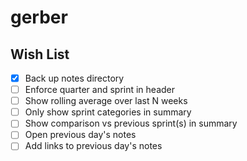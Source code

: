 # gerber

## Wish List
- [x] Back up notes directory
- [ ] Enforce quarter and sprint in header
- [ ] Show rolling average over last N weeks
- [ ] Only show sprint categories in summary
- [ ] Show comparison vs previous sprint(s) in summary
- [ ] Open previous day's notes
- [ ] Add links to previous day's notes
